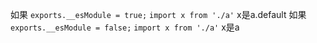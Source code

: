 如果 `exports.__esModule = true;`  `import x from './a'` x是a.default
如果 `exports.__esModule = false;`  `import x from './a'` x是a
